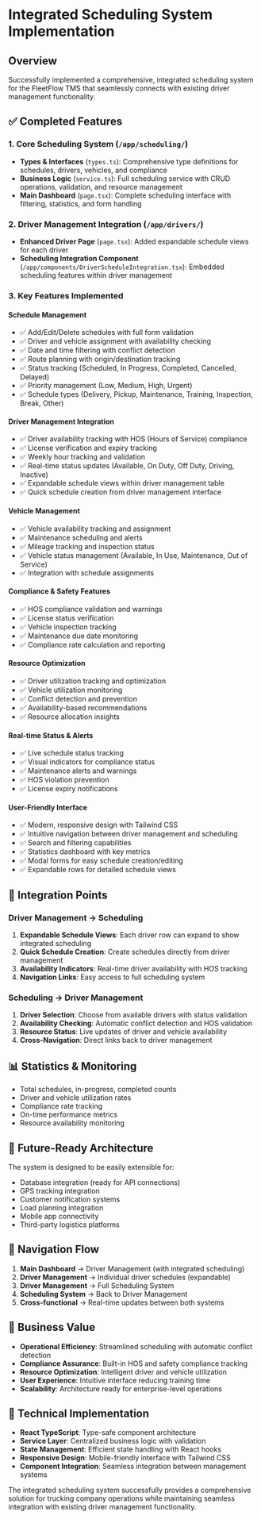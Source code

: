 # Integrated Scheduling System Implementation

## Overview
Successfully implemented a comprehensive, integrated scheduling system for the FleetFlow TMS that seamlessly connects with existing driver management functionality.

## ✅ Completed Features

### 1. Core Scheduling System (`/app/scheduling/`)
- **Types & Interfaces** (`types.ts`): Comprehensive type definitions for schedules, drivers, vehicles, and compliance
- **Business Logic** (`service.ts`): Full scheduling service with CRUD operations, validation, and resource management
- **Main Dashboard** (`page.tsx`): Complete scheduling interface with filtering, statistics, and form handling

### 2. Driver Management Integration (`/app/drivers/`)
- **Enhanced Driver Page** (`page.tsx`): Added expandable schedule views for each driver
- **Scheduling Integration Component** (`/app/components/DriverScheduleIntegration.tsx`): Embedded scheduling features within driver management

### 3. Key Features Implemented

#### Schedule Management
- ✅ Add/Edit/Delete schedules with full form validation
- ✅ Driver and vehicle assignment with availability checking
- ✅ Date and time filtering with conflict detection
- ✅ Route planning with origin/destination tracking
- ✅ Status tracking (Scheduled, In Progress, Completed, Cancelled, Delayed)
- ✅ Priority management (Low, Medium, High, Urgent)
- ✅ Schedule types (Delivery, Pickup, Maintenance, Training, Inspection, Break, Other)

#### Driver Management Integration
- ✅ Driver availability tracking with HOS (Hours of Service) compliance
- ✅ License verification and expiry tracking
- ✅ Weekly hour tracking and validation
- ✅ Real-time status updates (Available, On Duty, Off Duty, Driving, Inactive)
- ✅ Expandable schedule views within driver management table
- ✅ Quick schedule creation from driver management interface

#### Vehicle Management
- ✅ Vehicle availability tracking and assignment
- ✅ Maintenance scheduling and alerts
- ✅ Mileage tracking and inspection status
- ✅ Vehicle status management (Available, In Use, Maintenance, Out of Service)
- ✅ Integration with schedule assignments

#### Compliance & Safety Features
- ✅ HOS compliance validation and warnings
- ✅ License status verification
- ✅ Vehicle inspection tracking
- ✅ Maintenance due date monitoring
- ✅ Compliance rate calculation and reporting

#### Resource Optimization
- ✅ Driver utilization tracking and optimization
- ✅ Vehicle utilization monitoring
- ✅ Conflict detection and prevention
- ✅ Availability-based recommendations
- ✅ Resource allocation insights

#### Real-time Status & Alerts
- ✅ Live schedule status tracking
- ✅ Visual indicators for compliance status
- ✅ Maintenance alerts and warnings
- ✅ HOS violation prevention
- ✅ License expiry notifications

#### User-Friendly Interface
- ✅ Modern, responsive design with Tailwind CSS
- ✅ Intuitive navigation between driver management and scheduling
- ✅ Search and filtering capabilities
- ✅ Statistics dashboard with key metrics
- ✅ Modal forms for easy schedule creation/editing
- ✅ Expandable rows for detailed schedule views

## 🔗 Integration Points

### Driver Management → Scheduling
1. **Expandable Schedule Views**: Each driver row can expand to show integrated scheduling
2. **Quick Schedule Creation**: Create schedules directly from driver management
3. **Availability Indicators**: Real-time driver availability with HOS tracking
4. **Navigation Links**: Easy access to full scheduling system

### Scheduling → Driver Management
1. **Driver Selection**: Choose from available drivers with status validation
2. **Availability Checking**: Automatic conflict detection and HOS validation
3. **Resource Status**: Live updates of driver and vehicle availability
4. **Cross-Navigation**: Direct links back to driver management

## 📊 Statistics & Monitoring
- Total schedules, in-progress, completed counts
- Driver and vehicle utilization rates
- Compliance rate tracking
- On-time performance metrics
- Resource availability monitoring

## 🚀 Future-Ready Architecture
The system is designed to be easily extensible for:
- Database integration (ready for API connections)
- GPS tracking integration
- Customer notification systems
- Load planning integration
- Mobile app connectivity
- Third-party logistics platforms

## 📱 Navigation Flow
1. **Main Dashboard** → Driver Management (with integrated scheduling)
2. **Driver Management** → Individual driver schedules (expandable)
3. **Driver Management** → Full Scheduling System
4. **Scheduling System** → Back to Driver Management
5. **Cross-functional** → Real-time updates between both systems

## 🎯 Business Value
- **Operational Efficiency**: Streamlined scheduling with automatic conflict detection
- **Compliance Assurance**: Built-in HOS and safety compliance tracking
- **Resource Optimization**: Intelligent driver and vehicle utilization
- **User Experience**: Intuitive interface reducing training time
- **Scalability**: Architecture ready for enterprise-level operations

## 🔧 Technical Implementation
- **React TypeScript**: Type-safe component architecture
- **Service Layer**: Centralized business logic with validation
- **State Management**: Efficient state handling with React hooks
- **Responsive Design**: Mobile-friendly interface with Tailwind CSS
- **Component Integration**: Seamless integration between management systems

The integrated scheduling system successfully provides a comprehensive solution for trucking company operations while maintaining seamless integration with existing driver management functionality.
